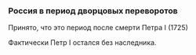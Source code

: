 ### Россия в период дворцовых переворотов

Принято, что это период после смерти Петра I (1725) 

Фактически Петр I остался без наследника. 
